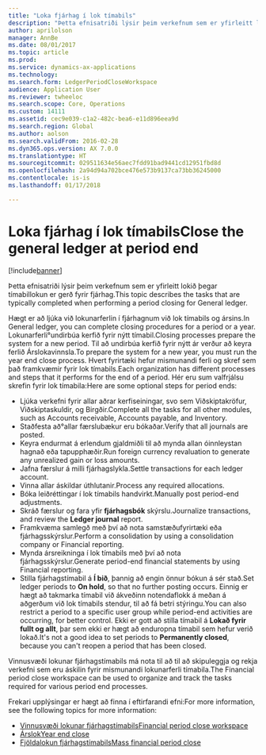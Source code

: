 ```yaml
---
title: "Loka fjárhag í lok tímabils"
description: "Þetta efnisatriði lýsir þeim verkefnum sem er yfirleitt lokið þegar tímabillokun er gerð fyrir fjárhag."
author: aprilolson
manager: AnnBe
ms.date: 08/01/2017
ms.topic: article
ms.prod: 
ms.service: dynamics-ax-applications
ms.technology: 
ms.search.form: LedgerPeriodCloseWorkspace
audience: Application User
ms.reviewer: twheeloc
ms.search.scope: Core, Operations
ms.custom: 14111
ms.assetid: cec9e039-c1a2-482c-bea6-e11d896eea9d
ms.search.region: Global
ms.author: aolson
ms.search.validFrom: 2016-02-28
ms.dyn365.ops.version: AX 7.0.0
ms.translationtype: HT
ms.sourcegitcommit: 029511634e56aec7fdd91bad9441cd12951fbd8d
ms.openlocfilehash: 2a94d94a702bce476e573b9137ca73bb36245000
ms.contentlocale: is-is
ms.lasthandoff: 01/17/2018

---
```


# <a name="close-the-general-ledger-at-period-end"></a><span data-ttu-id="0e3f4-103">Loka fjárhag í lok tímabils</span><span class="sxs-lookup"><span data-stu-id="0e3f4-103">Close the general ledger at period end</span></span>

[!include[banner](../includes/banner.md)]


<span data-ttu-id="0e3f4-104">Þetta efnisatriði lýsir þeim verkefnum sem er yfirleitt lokið þegar tímabillokun er gerð fyrir fjárhag.</span><span class="sxs-lookup"><span data-stu-id="0e3f4-104">This topic describes the tasks that are typically completed when performing a period closing for General ledger.</span></span> 

<span data-ttu-id="0e3f4-105">Hægt er að ljúka við lokunarferlin í fjárhagnum við lok tímabils og ársins.</span><span class="sxs-lookup"><span data-stu-id="0e3f4-105">In General ledger, you can complete closing procedures for a period or a year.</span></span> <span data-ttu-id="0e3f4-106">Lokunarferli°undirbúa kerfið fyrir nýtt tímabil.</span><span class="sxs-lookup"><span data-stu-id="0e3f4-106">Closing processes prepare the system for a new period.</span></span> <span data-ttu-id="0e3f4-107">Til að undirbúa kerfið fyrir nýtt ár verður að keyra ferlið Árslokavinnsla.</span><span class="sxs-lookup"><span data-stu-id="0e3f4-107">To prepare the system for a new year, you must run the year end close process.</span></span> <span data-ttu-id="0e3f4-108">Hvert fyrirtæki hefur mismunandi ferli og skref sem það framkvæmir fyrir lok tímabils.</span><span class="sxs-lookup"><span data-stu-id="0e3f4-108">Each organization has different processes and steps that it performs for the end of a period.</span></span> <span data-ttu-id="0e3f4-109">Hér eru sum valfrjálsu skrefin fyrir lok tímabila:</span><span class="sxs-lookup"><span data-stu-id="0e3f4-109">Here are some optional steps for period ends:</span></span>

-   <span data-ttu-id="0e3f4-110">Ljúka verkefni fyrir allar aðrar kerfiseiningar, svo sem Viðskiptakröfur, Viðskiptaskuldir, og Birgðir.</span><span class="sxs-lookup"><span data-stu-id="0e3f4-110">Complete all the tasks for all other modules, such as Accounts receivable, Accounts payable, and Inventory.</span></span>
-   <span data-ttu-id="0e3f4-111">Staðfesta að°allar færslubækur eru bókaðar.</span><span class="sxs-lookup"><span data-stu-id="0e3f4-111">Verify that all journals are posted.</span></span>
-   <span data-ttu-id="0e3f4-112">Keyra endurmat á erlendum gjaldmiðli til að mynda allan óinnleystan hagnað eða tapupphæðir.</span><span class="sxs-lookup"><span data-stu-id="0e3f4-112">Run foreign currency revaluation to generate any unrealized gain or loss amounts.</span></span>
-   <span data-ttu-id="0e3f4-113">Jafna færslur á milli fjárhagslykla.</span><span class="sxs-lookup"><span data-stu-id="0e3f4-113">Settle transactions for each ledger account.</span></span>
-   <span data-ttu-id="0e3f4-114">Vinna allar áskildar úthlutanir.</span><span class="sxs-lookup"><span data-stu-id="0e3f4-114">Process any required allocations.</span></span>
-   <span data-ttu-id="0e3f4-115">Bóka leiðréttingar í lok tímabils handvirkt.</span><span class="sxs-lookup"><span data-stu-id="0e3f4-115">Manually post period-end adjustments.</span></span>
-   <span data-ttu-id="0e3f4-116">Skráð færslur og fara yfir **fjárhagsbók** skýrslu.</span><span class="sxs-lookup"><span data-stu-id="0e3f4-116">Journalize transactions, and review the **Ledger journal** report.</span></span>
-   <span data-ttu-id="0e3f4-117">Framkvæma samlegð með því að nota samstæðufyrirtæki eða fjárhagsskýrslur.</span><span class="sxs-lookup"><span data-stu-id="0e3f4-117">Perform a consolidation by using a consolidation company or Financial reporting.</span></span>
-   <span data-ttu-id="0e3f4-118">Mynda ársreikninga í lok tímabils með því að nota fjárhagsskýrslur.</span><span class="sxs-lookup"><span data-stu-id="0e3f4-118">Generate period-end financial statements by using Financial reporting.</span></span>
-   <span data-ttu-id="0e3f4-119">Stilla fjárhagstímabil á **Í bið**, þannig að engin önnur bókun á sér stað.</span><span class="sxs-lookup"><span data-stu-id="0e3f4-119">Set ledger periods to **On hold**, so that no further posting occurs.</span></span> <span data-ttu-id="0e3f4-120">Einnig er hægt að takmarka tímabil við ákveðinn notendaflokk á meðan á aðgerðum við lok tímabils stendur, til að fá betri stýringu.</span><span class="sxs-lookup"><span data-stu-id="0e3f4-120">You can also restrict a period to a specific user group while period-end activities are occurring, for better control.</span></span> <span data-ttu-id="0e3f4-121">Ekki er gott að stilla tímabil á **Lokað fyrir fullt og allt**, þar sem ekki er hægt að enduropna tímabil sem hefur verið lokað.</span><span class="sxs-lookup"><span data-stu-id="0e3f4-121">It's not a good idea to set periods to **Permanently closed**, because you can't reopen a period that has been closed.</span></span>

<span data-ttu-id="0e3f4-122">Vinnusvæði lokunar fjárhagstímabils má nota til að til að skipuleggja og rekja verkefni sem eru áskilin fyrir mismunandi lokunarferli tímabila.</span><span class="sxs-lookup"><span data-stu-id="0e3f4-122">The Financial period close workspace can be used to organize and track the tasks required for various period end processes.</span></span> 


<span data-ttu-id="0e3f4-123">Frekari upplýsingar er hægt að finna í eftirfarandi efni:</span><span class="sxs-lookup"><span data-stu-id="0e3f4-123">For more information, see the following topics for more information:</span></span>
- [<span data-ttu-id="0e3f4-124">Vinnusvæði lokunar fjárhagstímabils</span><span class="sxs-lookup"><span data-stu-id="0e3f4-124">Financial period close workspace</span></span>](financial-period-close-workspace.md) 
- [<span data-ttu-id="0e3f4-125">Árslok</span><span class="sxs-lookup"><span data-stu-id="0e3f4-125">Year end close</span></span>](Year-end-close.md)  
- [<span data-ttu-id="0e3f4-126">Fjöldalokun fjárhagstímabils</span><span class="sxs-lookup"><span data-stu-id="0e3f4-126">Mass financial period close</span></span>](tasks/mass-financial-period-close.md)





